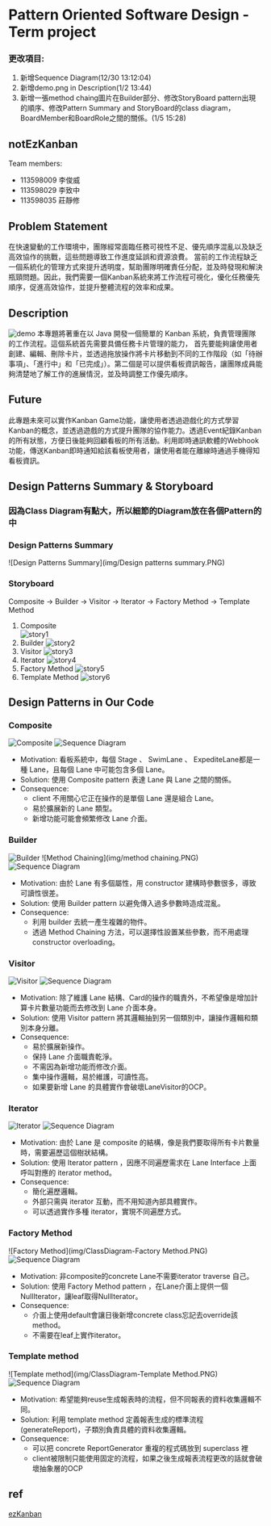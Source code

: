 # Pattern Oriented Software Design - Term project

### 更改項目: 
  1. 新增Sequence Diagram(12/30 13:12:04)
  2. 新增demo.png in Description(1/2 13:44)
  3. 新增一張method chaing圖片在Builder部分、修改StoryBoard pattern出現的順序、修改Pattern Summary and StoryBoard的class diagram，
     BoardMember和BoardRole之間的關係。(1/5 15:28)
## notEzKanban

Team members:

- 113598009 李俊威
- 113598029 李致中
- 113598035 莊靜修

## Problem Statement
在快速變動的工作環境中，團隊經常面臨任務可視性不足、優先順序混亂以及缺乏高效協作的挑戰，這些問題導致工作進度延誤和資源浪費。
當前的工作流程缺乏一個系統化的管理方式來提升透明度，幫助團隊明確責任分配，並及時發現和解決瓶頸問題。因此，我們需要一個Kanban系統來將工作流程可視化，優化任務優先順序，促進高效協作，並提升整體流程的效率和成果。

## Description
![demo](img/Demo/demo.PNG)
本專題將著重在以 Java 開發一個簡單的 Kanban 系統，負責管理團隊的工作流程。這個系統首先需要具備任務卡片管理的能力，
首先要能夠讓使用者創建、編輯、刪除卡片，並透過拖放操作將卡片移動到不同的工作階段（如「待辦事項」、「進行中」和「已完成」）。第二個是可以提供看板資訊報告，讓團隊成員能夠清楚地了解工作的進展情況，並及時調整工作優先順序。

## Future
此專題未來可以實作Kanban Game功能，讓使用者透過遊戲化的方式學習Kanban的概念，並透過遊戲的方式提升團隊的協作能力。透過Event紀錄Kanban的所有狀態，方便日後能夠回顧看板的所有活動。利用即時通訊軟體的Webhook功能，傳送Kanban即時通知給該看板使用者，讓使用者能在離線時通過手機得知看板資訊。

## Design Patterns Summary & Storyboard 
### 因為Class Diagram有點大，所以細節的Diagram放在各個Pattern的中
### Design Patterns Summary
![Design Patterns Summary](img/Design patterns summary.PNG)
### Storyboard
Composite -> Builder -> Visitor -> Iterator -> Factory Method -> Template Method

1. Composite <br>
![story1](img/Storyboard/story1.PNG)
2. Builder
![story2](img/Storyboard/story2.PNG)
3. Visitor
![story3](img/Storyboard/story3.PNG)
4. Iterator
![story4](img/Storyboard/story4.PNG)
5. Factory Method
![story5](img/Storyboard/story5.PNG)
6. Template Method
![story6](img/Storyboard/story6.PNG)
## Design Patterns in Our Code
### Composite
![Composite](img/ClassDiagram-Composite.PNG)
![Sequence Diagram](img/sequence/composite&builder.png)
- Motivation:
看板系統中，每個 Stage 、 SwimLane 、 ExpediteLane都是一種 Lane，且每個 Lane 中可能包含多個 Lane。
- Solution:
使用 Composite pattern 表達 Lane 與 Lane 之間的關係。
- Consequence:
  - client 不用關心它正在操作的是單個 Lane 還是組合 Lane。
  - 易於擴展新的 Lane 類型。
  - 新增功能可能會頻繁修改 Lane 介面。
### Builder
![Builder](img/ClassDiagram-Builder.PNG)
![Method Chaining](img/method chaining.PNG)
![Sequence Diagram](img/sequence/composite&builder.png)
- Motivation:
  由於 Lane 有多個屬性，用 constructor 建構時參數很多，導致可讀性很差。
- Solution:
  使用 Builder pattern 以避免傳入過多參數時造成混亂。
- Consequence:
  - 利用 builder 去統一產生複雜的物件。
  - 透過 Method Chaining 方法，可以選擇性設置某些參數，而不用處理 constructor overloading。
### Visitor
![Visitor](img/ClassDiagram-Visitor.PNG)
![Sequence Diagram](img/sequence/Visitor.png)
- Motivation:
  除了維護 Lane 結構、Card的操作的職責外，不希望像是增加計算卡片數量功能而去修改到 Lane 介面本身。
- Solution:
  使用 Visitor pattern 將其邏輯抽到另一個類別中，讓操作邏輯和類別本身分離。
- Consequence:
  - 易於擴展新操作。
  - 保持 Lane 介面職責乾淨。
  - 不需因為新增功能而修改介面。
  - 集中操作邏輯，易於維護，可讀性高。
  - 如果要新增 Lane 的具體實作會破壞LaneVisitor的OCP。
### Iterator
![Iterator](img/ClassDiagram-Iterator.PNG)
![Sequence Diagram](img/sequence/Iterator.png)
- Motivation:
  由於 Lane 是 composite 的結構，像是我們要取得所有卡片數量時，需要遍歷這個樹狀結構。
- Solution:
  使用 Iterator pattern ，因應不同遍歷需求在 Lane Interface 上面呼叫對應的 iterator method。
- Consequence:
  - 簡化遍歷邏輯。
  - 外部只需與 iterator 互動，而不用知道內部具體實作。
  - 可以透過實作多種 iterator，實現不同遍歷方式。
### Factory Method
![Factory Method](img/ClassDiagram-Factory Method.PNG)
![Sequence Diagram](img/sequence/template&factory.png)
- Motivation:
  非composite的concrete Lane不需要iterator traverse 自己。
- Solution:
  使用 Factory Method pattern ，在Lane介面上提供一個NullIterator，讓leaf取得NullIterator。
- Consequence:
  - 介面上使用default會讓日後新增concrete class忘記去override該method。
  - 不需要在leaf上實作iterator。
### Template method
![Template method](img/ClassDiagram-Template Method.PNG)
![Sequence Diagram](img/sequence/template&factory.png)
- Motivation:
  希望能夠reuse生成報表時的流程，但不同報表的資料收集邏輯不同。
- Solution:
  利用 template method 定義報表生成的標準流程 (generateReport)，子類別負責具體的資料收集邏輯。
- Consequence:
  - 可以把 concrete ReportGenerator 重複的程式碼放到 superclass 裡 
  - client被限制只能使用固定的流程，如果之後生成報表流程更改的話就會破壞抽象層的OCP
## ref
[ezKanban](https://gitlab.com/TeddyChen/ezkanban_2020)